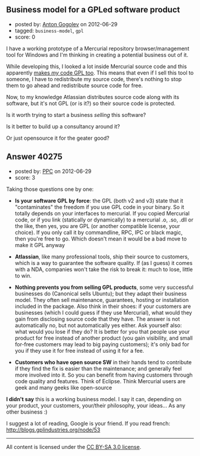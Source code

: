 ## Business model for a GPLed software product

- posted by: [Anton Gogolev](https://stackexchange.com/users/-1/3720-anton-gogolev) on 2012-06-29
- tagged: `business-model`, `gpl`
- score: 0

I have a working prototype of a Mercurial repository browser/management tool for Windows and I'm thinking in creating a potential business out of it.

While developing this, I looked a lot inside Mercurial source code and this apparently [makes _my_ code GPL too][1]. This means that even if I sell this tool to someone, I have to redistribute my source code, there's nothing to stop them to go ahead and redistribute source code for free.

Now, to my knowledge Atlassian distributes source code along with its software, but it's not GPL (or is it?) so their source code is protected.

Is it worth trying to start a business _selling_ this software? 

Is it better to build up a consultancy around it? 

Or just opensource it for the geater good?


  [1]: http://programmers.stackexchange.com/questions/151515/rewrote-gnu-gpl-v2-code-in-another-language-can-i-change-a-license


## Answer 40275

- posted by: [PPC](https://stackexchange.com/users/-1/17530-ppc) on 2012-06-29
- score: 3

Taking those questions one by one:

- **Is your software GPL by force**: the GPL (both v2 and v3) state that it "contaminates" the freedom if you use GPL code in your binary. So it totally depends on your interfaces to mercurial. If you copied Mercurial code, or if you link (statically or dynamically) to a mercurial .o, .so, .dll or the like, then yes, you are GPL (or another compatible license, your choice). If you only call it by commandline, RPC, IPC or black magic, then you're free to go. Which doesn't mean it would be a bad move to make it GPL anyway

- **Atlassian**, like many professional tools, ship their source to customers, which is a way to guarantee the software quality. If (as I guess) it comes with a NDA, companies won't take the risk to break it: much to lose, little to win.

- **Nothing prevents you from selling GPL products**, some very successful businesses do (Canonical sells Ubuntu); but they adapt their business model. They often sell maintenance, guarantees, hosting or installation included in the package. Also think in their shoes: if your customers are businesses (which I could guess if they use Mercurial), what would they gain from disclosing source code that they have. The answer is not automatically no, but not automatically yes either. Ask yourself also: what would you lose if they do? It is better for you that people use your product for free instead of another product (you gain visibility, and small for-free customers may lead to big paying customers); it's only bad for you if they use it for free instead of using it for a fee.

- **Customers who have open source SW** in their hands tend to contribute if they find the fix is easier than the maintenance; and generally feel more involved into it. So you can benefit from having customers through code quality and features. Think of Eclipse. Think Mercurial users are geek and many geeks like open-source

**I didn't say** this is a working business model. I say it can, depending on your product, your customers, your/their philosophy, your ideas... As any other business :)

I suggest a lot of reading, Google is your friend.
If you read french: http://blogs.gplindustries.org/node/53



---

All content is licensed under the [CC BY-SA 3.0 license](https://creativecommons.org/licenses/by-sa/3.0/).
